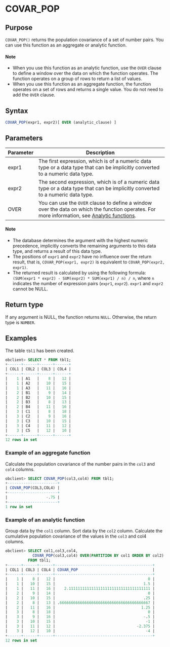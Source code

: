 # COVAR_POP

## Purpose

`COVAR_POP()` returns the population covariance of a set of number pairs. You can use this function as an aggregate or analytic function.
  <main id="notice" type='explain'>
    <h4>Note</h4>
    <ul>
    <li>When you use this function as an analytic function, use the <code>OVER</code> clause to define a window over the data on which the function operates. The function operates on a group of rows to return a list of values. </li>
    <li>When you use this function as an aggregate function, the function operates on a set of rows and returns a single value. You do not need to add the <code>OVER</code> clause. </li>
    </ul>
  </main>

## Syntax

```sql
COVAR_POP(expr1, expr2)[ OVER (analytic_clause) ]
```

## Parameters

| Parameter | Description |
|-------|-----------------------------------------------------------------------------------------|
| expr1 | The first expression, which is of a numeric data type or a data type that can be implicitly converted to a numeric data type.  |
| expr2 | The second expression, which is of a numeric data type or a data type that can be implicitly converted to a numeric data type.  |
| OVER | You can use the `OVER` clause to define a window over the data on which the function operates. For more information, see [Analytic functions](../400.analysis-functions-of-oracle-mode/100.window-function-description-of-oracle-mode.md).  |

  <main id="notice" type='explain'>
    <h4>Note</h4>
    <ul>
    <li>The database determines the argument with the highest numeric precedence, implicitly converts the remaining arguments to this data type, and returns a result of this data type. </li>
    <li>The positions of <code>expr1</code> and <code>expr2</code> have no influence over the return result, that is, <code>COVAR_POP(expr1, expr2)</code> is equivalent to <code>COVAR_POP(expr2, expr1)</code>. </li>
    <li>The returned result is calculated by using the following formula: <code>(SUM(expr1 * expr2) - SUM(expr2) * SUM(expr1) / n) / n</code>, where <code>n</code> indicates the number of expression pairs (<code>expr1</code>, <code>expr2</code>). <code>expr1</code> and <code>expr2</code> cannot be NULL. </li>
    </ul>
  </main>

## Return type

If any argument is NULL, the function returns `NULL`. Otherwise, the return type is `NUMBER`.

## Examples

The table `tbl1` has been created.

```sql
obclient> SELECT * FROM tbl1;
+------+------+------+------+
| COL1 | COL2 | COL3 | COL4 |
+------+------+------+------+
|    1 | A1   |    8 |   12 |
|    1 | A2   |   10 |   15 |
|    1 | A3   |   11 |   16 |
|    2 | B1   |    9 |   14 |
|    2 | B2   |   10 |   15 |
|    2 | B3   |    8 |   13 |
|    2 | B4   |   11 |   16 |
|    3 | C1   |    8 |   18 |
|    3 | C2   |    9 |   16 |
|    3 | C3   |   10 |   15 |
|    3 | C4   |   11 |   12 |
|    3 | C5   |   12 |   10 |
+------+------+------+------+
12 rows in set
```

### Example of an aggregate function

Calculate the population covariance of the number pairs in the `col3` and `col4` columns.

```sql
obclient> SELECT COVAR_POP(col3,col4) FROM tbl1;
+----------------------+
| COVAR_POP(COL3,COL4) |
+----------------------+
|                 -.75 |
+----------------------+
1 row in set
```

### Example of an analytic function

Group data by the `col1` column. Sort data by the `col2` column. Calculate the cumulative population covariance of the values in the `col3` and col4 columns.

```sql
obclient> SELECT col1,col3,col4,
            COVAR_POP(col3,col4) OVER(PARTITION BY col1 ORDER BY col2) "COVAR_POP"
          FROM tbl1;
+------+------+------+-------------------------------------------+
| COL1 | COL3 | COL4 | COVAR_POP                                 |
+------+------+------+-------------------------------------------+
|    1 |    8 |   12 |                                         0 |
|    1 |   10 |   15 |                                       1.5 |
|    1 |   11 |   16 |    2.111111111111111111111111111111111111 |
|    2 |    9 |   14 |                                         0 |
|    2 |   10 |   15 |                                       .25 |
|    2 |    8 |   13 | .6666666666666666666666666666666666666667 |
|    2 |   11 |   16 |                                      1.25 |
|    3 |    8 |   18 |                                         0 |
|    3 |    9 |   16 |                                       -.5 |
|    3 |   10 |   15 |                                        -1 |
|    3 |   11 |   12 |                                    -2.375 |
|    3 |   12 |   10 |                                        -4 |
+------+------+------+-------------------------------------------+
12 rows in set
```
